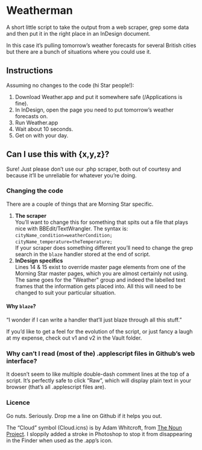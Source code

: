 # Weatherman

A short little script to take the output from a web scraper, grep some data and then put it in the right place in an InDesign document.

In this case it’s pulling tomorrow’s weather forecasts for several British cities but there are a bunch of situations where you could use it.

## Instructions
Assuming no changes to the code (hi Star people!):
1. Download Weather.app and put it somewhere safe (/Applications is fine).
2. In InDesign, open the page you need to put tomorrow’s weather forecasts on.
3. Run Weather.app
4. Wait about 10 seconds.
5. Get on with your day.

## Can I use this with {x,y,z}?
Sure! Just please don’t use our .php scraper, both out of courtesy and because it’ll be unreliable for whatever you’re doing.

### Changing the code
There are a couple of things that are Morning Star specific.

1. **The scraper**  
You’ll want to change this for something that spits out a file that plays nice with BBEdit/TextWrangler. The syntax is:  
	`cityName_condition=weatherCondition; `  
	`cityName_temperature=theTemperature; `  
If your scraper does something different you’ll need to change the grep search in the `blaze` handler stored at the end of script.
2. **InDesign specifics**  
Lines 14 & 15 exist to override master page elements from one of the Morning Star master pages, which you are almost certainly not using. The same goes for the "Weather" group and indeed the labelled text frames that the information gets placed into. All this will need to be changed to suit your particular situation.

#### Why `blaze`?
“I wonder if I can write a handler that’ll just blaze through all this stuff.”

If you’d like to get a feel for the evolution of the script, or just fancy a laugh at my expense, check out v1 and v2 in the Vault folder.

### Why can’t I read (most of the) .applescript files in Github’s web interface?
It doesn’t seem to like multiple double-dash comment lines at the top of a script. It’s perfectly safe to click “Raw”, which will display plain text in your browser (that’s all .applescript files are).

### Licence
Go nuts. Seriously. Drop me a line on Github if it helps you out.

The “Cloud” symbol (Cloud.icns) is by Adam Whitcroft, from [The Noun Project](http://thenounproject.com). I sloppily added a stroke in Photoshop to stop it from disappearing in the Finder when used as the .app’s icon.